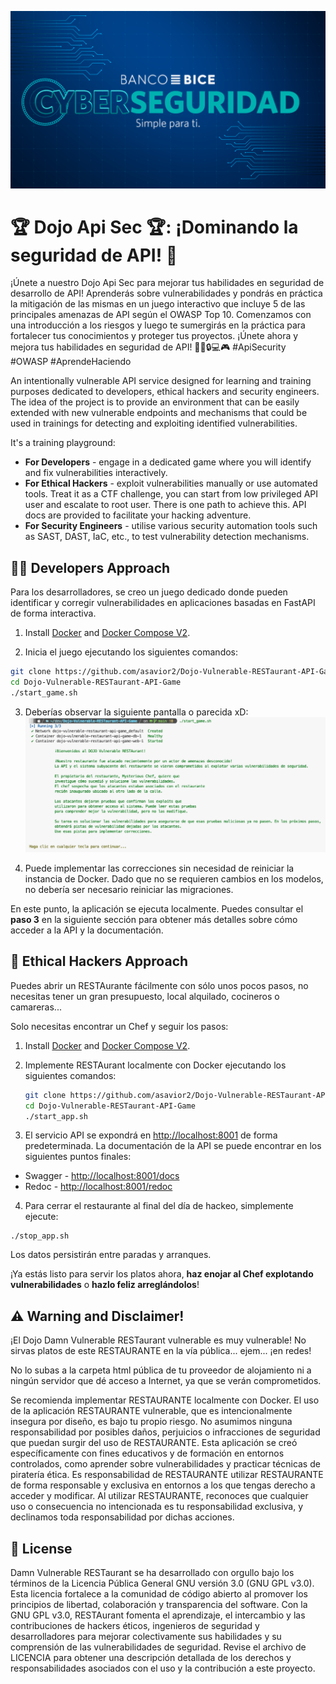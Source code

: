 
![Damn Vulnerable RESTaurant Logo](app/static/img/Ciber.png)

# 🏆 Dojo Api Sec 🏆: ¡Dominando la seguridad de API! 🚀

¡Únete a nuestro Dojo Api Sec para mejorar tus habilidades en seguridad de desarrollo de API! Aprenderás sobre vulnerabilidades y pondrás en práctica la mitigación de las mismas en un juego interactivo que incluye 5 de las principales amenazas de API según el OWASP Top 10. Comenzamos con una introducción a los riesgos y luego te sumergirás en la práctica para fortalecer tus conocimientos y proteger tus proyectos. ¡Únete ahora y mejora tus habilidades en seguridad de API! 👨‍💻🔒💻🎮 #ApiSecurity #OWASP #AprendeHaciendo

An intentionally vulnerable API service designed for learning and training purposes dedicated to developers, ethical hackers and security engineers. The idea of the project is to provide an environment that can be easily extended with new vulnerable endpoints and mechanisms that could be used in trainings for detecting and exploiting identified vulnerabilities.


It's a training playground: 

* **For Developers** - engage in a dedicated game where you will identify and fix vulnerabilities interactively. 
* **For Ethical Hackers** - exploit vulnerabilities manually or use automated tools. Treat it as a CTF challenge, you can start from low privileged API user and escalate to root user. There is one path to achieve this. API docs are provided to facilitate your hacking adventure.
* **For Security Engineers** - utilise various security automation tools such as SAST, DAST, IaC, etc., to test vulnerability detection mechanisms.

## 👨‍💻 Developers Approach

Para los desarrolladores, se creo un juego dedicado donde pueden identificar y corregir vulnerabilidades en aplicaciones basadas en FastAPI de forma interactiva.

1. Install [Docker](https://www.docker.com/get-started/) and [Docker Compose V2](https://docs.docker.com/compose/install/).

2. Inicia el juego ejecutando los siguientes comandos:
```sh
git clone https://github.com/asavior2/Dojo-Vulnerable-RESTaurant-API-Game.git
cd Dojo-Vulnerable-RESTaurant-API-Game
./start_game.sh
```
3. Deberías observar la siguiente pantalla o parecida xD:
![The Game Entry Screen](app/static/img/game-screenshot.png)

4. Puede implementar las correcciones sin necesidad de reiniciar la instancia de Docker. Dado que no se requieren cambios en los modelos, no debería ser necesario reiniciar las migraciones.

En este punto, la aplicación se ejecuta localmente. Puedes consultar el **paso 3** en la siguiente sección para obtener más detalles sobre cómo acceder a la API y la documentación.

## 👾 Ethical Hackers Approach

Puedes abrir un RESTAurante fácilmente con sólo unos pocos pasos, no necesitas tener un gran presupuesto, local alquilado, cocineros o camareras...

Solo necesitas encontrar un Chef y seguir los pasos:

1. Install [Docker](https://www.docker.com/get-started/) and [Docker Compose V2](https://docs.docker.com/compose/install/).

2. Implemente RESTAurant localmente con Docker ejecutando los siguientes comandos:

    ```sh
    git clone https://github.com/asavior2/Dojo-Vulnerable-RESTaurant-API-Game.git
    cd Dojo-Vulnerable-RESTaurant-API-Game
    ./start_app.sh
    ```

3. El servicio API se expondrá en [http://localhost:8001](http://localhost:8001) de forma predeterminada. La documentación de la API se puede encontrar en los siguientes puntos finales:
 * Swagger - [http://localhost:8001/docs](http://localhost:8001/docs)
 * Redoc - [http://localhost:8001/redoc](http://localhost:8001/redoc)

4. Para cerrar el restaurante al final del día de hackeo, simplemente ejecute:
```
./stop_app.sh
```
Los datos persistirán entre paradas y arranques.

¡Ya estás listo para servir los platos ahora, **haz enojar al Chef explotando vulnerabilidades** o **hazlo feliz arreglándolos**!


## ⚠️ Warning and Disclaimer!

¡El Dojo Damn Vulnerable RESTaurant vulnerable es muy vulnerable! No sirvas platos de este RESTAURANTE en la vía pública... ejem... ¡en redes! 

No lo subas a la carpeta html pública de tu proveedor de alojamiento ni a ningún servidor que dé acceso a Internet, ya que se verán comprometidos.

Se recomienda implementar RESTAURANTE localmente con Docker. El uso de la aplicación RESTAURANTE vulnerable, que es intencionalmente insegura por diseño, es bajo tu propio riesgo. No asumimos ninguna responsabilidad por posibles daños, perjuicios o infracciones de seguridad que puedan surgir del uso de RESTAURANTE. Esta aplicación se creó específicamente con fines educativos y de formación en entornos controlados, como aprender sobre vulnerabilidades y practicar técnicas de piratería ética. Es responsabilidad de RESTAURANTE utilizar RESTAURANTE de forma responsable y exclusiva en entornos a los que tengas derecho a acceder y modificar. Al utilizar RESTAURANTE, reconoces que cualquier uso o consecuencia no intencionada es tu responsabilidad exclusiva, y declinamos toda responsabilidad por dichas acciones.

## 🧾 License

Damn Vulnerable RESTaurant se ha desarrollado con orgullo bajo los términos de la Licencia Pública General GNU versión 3.0 (GNU GPL v3.0). Esta licencia fortalece a la comunidad de código abierto al promover los principios de libertad, colaboración y transparencia del software. Con la GNU GPL v3.0, RESTAurant fomenta el aprendizaje, el intercambio y las contribuciones de hackers éticos, ingenieros de seguridad y desarrolladores para mejorar colectivamente sus habilidades y su comprensión de las vulnerabilidades de seguridad. Revise el archivo de LICENCIA para obtener una descripción detallada de los derechos y responsabilidades asociados con el uso y la contribución a este proyecto.
